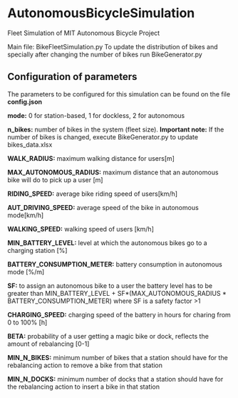 # AutonomousBicycleSimulation
Fleet Simulation of MIT Autonomous Bicycle Project

Main file: BikeFleetSimulation.py
To update the distribution of bikes and specially after changing the number of bikes run BikeGenerator.py


## Configuration of parameters

The parameters to be configured for this simulation can be found on the file **config.json**



**mode:** 0 for station-based, 1 for dockless, 2 for autonomous


**n_bikes:** number of bikes in the system (fleet size). **Important note:** If the number of bikes is changed, execute BikeGenerator.py to update bikes_data.xlsx


**WALK_RADIUS:** maximum walking distance for users[m]

**MAX_AUTONOMOUS_RADIUS:** maximum distance that an autonomous bike will do to pick up a user [m]


**RIDING_SPEED:** average bike riding speed of users[km/h]

**AUT_DRIVING_SPEED:** average speed of the bike in autonomous mode[km/h]

**WALKING_SPEED:** walking speed of users [km/h]


**MIN_BATTERY_LEVEL:** level at which the autonomous bikes go to a charging station [%]

**BATTERY_CONSUMPTION_METER:** battery consumption in autonomous mode [%/m]

**SF:** to assign an autonomous bike to a user the battery level has to be greater than MIN_BATTERY_LEVEL + SF*(MAX_AUTONOMOUS_RADIUS * BATTERY_CONSUMPTION_METER) where SF is a safety factor >1

**CHARGING_SPEED:** charging speed of the battery in hours for charing from 0 to 100% [h]


**BETA:** probability of a user getting a magic bike or dock, reflects the amount of rebalancing [0-1]

**MIN_N_BIKES:** minimum number of bikes that a station should have for the rebalancing action to remove a bike from that station

**MIN_N_DOCKS:** minimum number of docks that a station should have for the rebalancing action to insert a bike in that station

